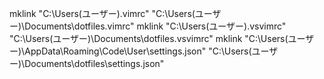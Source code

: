 ﻿mklink  "C:\Users\(ユーザー)\.vimrc" "C:\Users\(ユーザー)\Documents\dotfiles\.vimrc"
mklink  "C:\Users\(ユーザー)\.vsvimrc" "C:\Users\(ユーザー)\Documents\dotfiles\.vsvimrc"
mklink  "C:\Users\(ユーザー)\AppData\Roaming\Code\User\settings.json" "C:\Users\(ユーザー)\Documents\dotfiles\settings.json"
